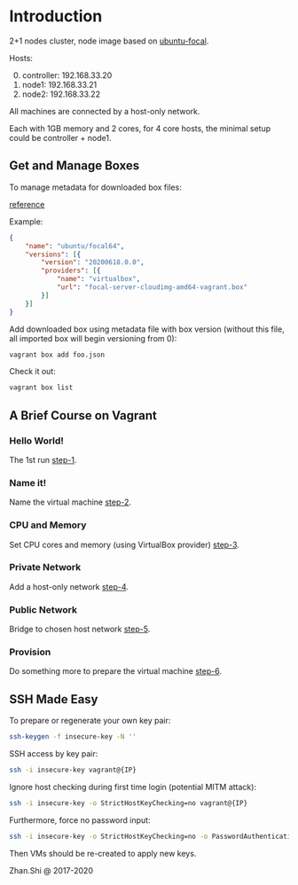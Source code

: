 # Introduction

2+1 nodes cluster, node image based on [ubuntu-focal](http://cloud-images.ubuntu.com/focal/20200618/focal-server-cloudimg-amd64-vagrant.box).

Hosts:

0. controller: 192.168.33.20
1. node1:      192.168.33.21
2. node2:      192.168.33.22

All machines are connected by a host-only network.

Each with 1GB memory and 2 cores, for 4 core hosts, the minimal setup could be controller + node1. 

## Get and Manage Boxes

To manage metadata for downloaded box files:

[reference](https://stackoverflow.com/questions/32607741/vagrant-setup-virtualbox-name-with-box-version-from-json-file)

Example:

```json
{
    "name": "ubuntu/focal64",
    "versions": [{
        "version": "20200618.0.0",
        "providers": [{
            "name": "virtualbox",
            "url": "focal-server-cloudimg-amd64-vagrant.box"
        }]
    }]
}
```

Add downloaded box using metadata file with box version (without this file, all imported box will begin versioning from 0):

```bash
vagrant box add foo.json
```

Check it out:

```bash
vagrant box list
```

## A Brief Course on Vagrant

### Hello World!

The 1st run [step-1](course/step-1/README.md).

### Name it!

Name the virtual machine [step-2](course/step-2/README.md).

### CPU and Memory

Set CPU cores and memory (using VirtualBox provider) [step-3](course/step-3/README.md).

### Private Network

Add a host-only network [step-4](course/step-4/README.md).

### Public Network

Bridge to chosen host network [step-5](course/step-5/README.md).

### Provision

Do something more to prepare the virtual machine [step-6](course/step-6/README.md).

## SSH Made Easy

To prepare or regenerate your own key pair:

```bash
ssh-keygen -f insecure-key -N ''
```

SSH access by key pair:

```bash
ssh -i insecure-key vagrant@{IP}
```

Ignore host checking during first time login (potential MITM attack):

```bash
ssh -i insecure-key -o StrictHostKeyChecking=no vagrant@{IP}
```

Furthermore, force no password input:

```bash
ssh -i insecure-key -o StrictHostKeyChecking=no -o PasswordAuthentication=no vagrant@{IP}
```

Then VMs should be re-created to apply new keys.

Zhan.Shi @ 2017-2020
